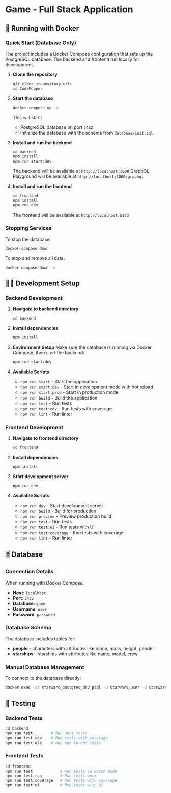 # Game - Full Stack Application


## 🐳 Running with Docker

### Quick Start (Database Only)

The project includes a Docker Compose configuration that sets up the PostgreSQL database. The backend and frontend run locally for development.

1. **Clone the repository**
   ```bash
   git clone <repository-url>
   cd CodePepper
   ```

2. **Start the database**
   ```bash
   docker-compose up -d
   ```
   This will start:
   - PostgreSQL database on port `5432`
   - Initialize the database with the schema from `database/init.sql`

3. **Install and run the backend**
   ```bash
   cd backend
   npm install
   npm run start:dev
   ```
   The backend will be available at `http://localhost:3000`
   GraphQL Playground will be available at `http://localhost:3000/graphql`

4. **Install and run the frontend**
   ```bash
   cd frontend
   npm install
   npm run dev
   ```
   The frontend will be available at `http://localhost:5173`

### Stopping Services

To stop the database:
```bash
docker-compose down
```

To stop and remove all data:
```bash
docker-compose down -v
```

## 🏃‍♂️ Development Setup

### Backend Development

1. **Navigate to backend directory**
   ```bash
   cd backend
   ```

2. **Install dependencies**
   ```bash
   npm install
   ```

3. **Environment Setup**
   Make sure the database is running via Docker Compose, then start the backend:
   ```bash
   npm run start:dev
   ```

4. **Available Scripts**
   - `npm run start` - Start the application
   - `npm run start:dev` - Start in development mode with hot reload
   - `npm run start:prod` - Start in production mode
   - `npm run build` - Build the application
   - `npm run test` - Run tests
   - `npm run test:cov` - Run tests with coverage
   - `npm run lint` - Run linter

### Frontend Development

1. **Navigate to frontend directory**
   ```bash
   cd frontend
   ```

2. **Install dependencies**
   ```bash
   npm install
   ```

3. **Start development server**
   ```bash
   npm run dev
   ```

4. **Available Scripts**
   - `npm run dev` - Start development server
   - `npm run build` - Build for production
   - `npm run preview` - Preview production build
   - `npm run test` - Run tests
   - `npm run test:ui` - Run tests with UI
   - `npm run test:coverage` - Run tests with coverage
   - `npm run lint` - Run linter

## 🗄️ Database

### Connection Details

When running with Docker Compose:
- **Host**: `localhost`
- **Port**: `5432`
- **Database**: `game`
- **Username**: `user`
- **Password**: `password`

### Database Schema

The database includes tables for:
- **people** - characters with attributes like name, mass, height, gender
- **starships** - starships with attributes like name, model, crew

### Manual Database Management

To connect to the database directly:
```bash
docker exec -it starwars_postgres_dev psql -U starwars_user -d starwars_game
```

## 🧪 Testing

### Backend Tests
```bash
cd backend
npm run test        # Run unit tests
npm run test:cov    # Run tests with coverage
npm run test:e2e    # Run end-to-end tests
```

### Frontend Tests
```bash
cd frontend
npm run test            # Run tests in watch mode
npm run test:run        # Run tests once
npm run test:coverage   # Run tests with coverage
npm run test:ui         # Run tests with UI
```
